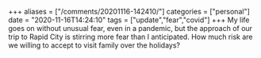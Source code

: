 +++
aliases = ["/comments/20201116-142410/"]
categories = ["personal"]
date = "2020-11-16T14:24:10"
tags = ["update","fear","covid"]
+++
My life goes on without unusual fear, even in a pandemic, but the approach of our trip to Rapid City is stirring more fear than I anticipated. How much risk are we willing to accept to visit family over the holidays?

